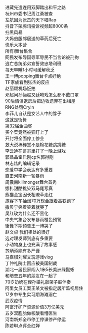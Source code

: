 进藏先遣连用双脚踏出和平之路  
杭州市委书记周江勇被查  
左航因为张杰的天下唱Rap  
抖音下架腾讯投诉视频超8000条  
扫黑风暴  
大妈煎服邻居送的草药后死亡  
快乐大本营  
所有i舞台集合  
网民发布辱国辱军辱民不当言论被刑拘  
逃亡总统弟弟宣誓效忠塔利班  
每天早睡1小时可缓解秋乏  
王一博popping舞台卡点好绝  
TF家族看到张杰的反应  
赵丽颖机场饭拍  
邓超问孙俪赵又廷吻戏怎么都不戴口罩  
90后情侣退房后把边牧遗弃在出租屋  
RNG处罚Cryin  
李菲儿自认是女艺人中的胖子  
这就是街舞  
第32届金曲奖  
买个菜竟然被猫盯上了  
开封将全面停工停业  
敖犬说棒棒堂不是棉花糖跳跳糖  
李云迪在哥哥里打了一晚上游戏  
郭晶晶霍启刚cp名郭得刚  
林志炫的编辑记录  
恋爱中学会表达有多重要  
直击河南新一轮暴雨  
周震南killmonger舞台首秀  
娜扎甜酷挑染双马尾写真  
熊猫金宝因长相潦草走红  
旅客下车抽烟70万现金跟着高铁跑了  
撒贝宁笑着笑着就哭了  
吴红玫为什么还不黑化  
中央气象台发布暴雨橙色预警  
街舞下期预告王一博哭了  
赵文卓 我们相处的很好  
选对理发师到底有多重要  
小动物身上也充满了故事感  
苏炳添能有多严谨  
马嘉祺刘耀文玩游戏vlog  
丁仲礼院士回应被美国制裁  
湖北一居民家闯入1米5长美洲绿鬣蜥  
和暗恋五年的朋友在一起了  
70岁奶奶在侄孙婚礼敲架子鼓伴奏  
阿里女员工案王某文被指定居所监视居住  
17岁中专生实习期海滩溺亡  
武汉疫情  
阿富汗矿产资源价值3万亿美元  
五岁双胞胎做核酸看懵医生  
河南新郑全市停工停课停产停运  
陈若琳点评全红婵  
